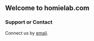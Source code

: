 ## Welcome to homielab.com

### Support or Contact

Connect us by [email](mailto:contact@homielab.com).
